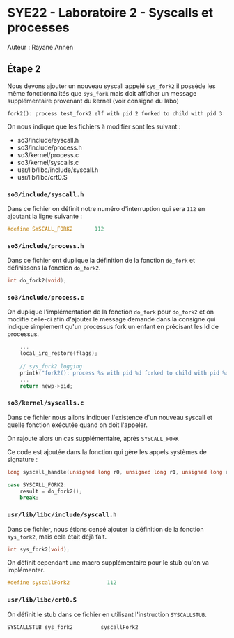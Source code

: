 # SYE22 - Laboratoire 2 - Syscalls et processes

Auteur : Rayane Annen

## Étape 2 

Nous devons ajouter un nouveau syscall appelé `sys_fork2` il possède les même fonctionnalités que `sys_fork` mais doit afficher un message supplémentaire provenant du kernel (voir consigne du labo)

`fork2(): process test_fork2.elf with pid 2 forked to child with pid 3`

On nous indique que les fichiers à modifier sont les suivant :
 - so3/include/syscall.h
 - so3/include/process.h
 - so3/kernel/process.c
 - so3/kernel/syscalls.c
 - usr/lib/libc/include/syscall.h
 - usr/lib/libc/crt0.S

### `so3/include/syscall.h`

Dans ce fichier on définit notre numéro d'interruption qui sera `112` en ajoutant la ligne suivante :

```c
#define SYSCALL_FORK2       112
```

### `so3/include/process.h`

Dans ce fichier ont duplique la définition de la fonction `do_fork` et définissons la fonction `do_fork2`.

```c
int do_fork2(void);
```

### `so3/include/process.c`

On duplique l'implémentation de la fonction `do_fork` pour `do_fork2` et on modifie celle-ci afin d'ajouter le message demandé dans la consigne qui indique simplement qu'un processus fork un enfant en précisant les Id de processus.

```c
    ...
	local_irq_restore(flags);
    
    // sys_fork2 logging
	printk("fork2(): process %s with pid %d forked to child with pid %d\n", parent->name, parent->pid, newp->pid);
    ...
    return newp->pid;

```

### `so3/kernel/syscalls.c`

Dans ce fichier nous allons indiquer l'existence d'un nouveau syscall et quelle fonction exécutée quand on doit l'appeler.

On rajoute alors un cas supplémentaire, après `SYSCALL_FORK`

Ce code est ajoutée dans la fonction qui gère les appels systèmes de signature :

```c
long syscall_handle(unsigned long r0, unsigned long r1, unsigned long r2, unsigned long r3)
```

```c
case SYSCALL_FORK2:
    result = do_fork2();
    break;
```

### `usr/lib/libc/include/syscall.h`

Dans ce fichier, nous étions censé ajouter la définition de la fonction `sys_fork2`, mais cela était déjà fait.

```c
int sys_fork2(void);
```

On définit cependant une macro supplémentaire pour le stub qu'on va implémenter.

```c
#define syscallFork2            112
```

### `usr/lib/libc/crt0.S`

On définit le stub dans ce fichier en utilisant l'instruction `SYSCALLSTUB`.

```arm
SYSCALLSTUB sys_fork2         syscallFork2
```